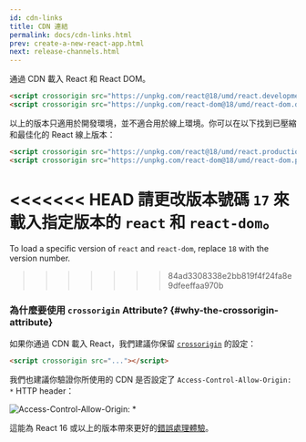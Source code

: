 ```yaml
---
id: cdn-links
title: CDN 連結
permalink: docs/cdn-links.html
prev: create-a-new-react-app.html
next: release-channels.html
---
```


通過 CDN 載入 React 和 React DOM。

```html
<script crossorigin src="https://unpkg.com/react@18/umd/react.development.js"></script>
<script crossorigin src="https://unpkg.com/react-dom@18/umd/react-dom.development.js"></script>
```

以上的版本只適用於開發環境，並不適合用於線上環境。你可以在以下找到已壓縮和最佳化的 React 線上版本：

```html
<script crossorigin src="https://unpkg.com/react@18/umd/react.production.min.js"></script>
<script crossorigin src="https://unpkg.com/react-dom@18/umd/react-dom.production.min.js"></script>
```

<<<<<<< HEAD
請更改版本號碼 `17` 來載入指定版本的 `react` 和 `react-dom`。
=======
To load a specific version of `react` and `react-dom`, replace `18` with the version number.
>>>>>>> 84ad3308338e2bb819f4f24fa8e9dfeeffaa970b

### 為什麼要使用 `crossorigin` Attribute? {#why-the-crossorigin-attribute}

如果你通過 CDN 載入 React，我們建議你保留 [`crossorigin`](https://developer.mozilla.org/en-US/docs/Web/HTML/CORS_settings_attributes) 的設定：

```html
<script crossorigin src="..."></script>
```

我們也建議你驗證你所使用的 CDN 是否設定了 `Access-Control-Allow-Origin: *` HTTP header：

![Access-Control-Allow-Origin: *](../images/docs/cdn-cors-header.png)

這能為 React 16 或以上的版本帶來更好的[錯誤處理體驗](/blog/2017/07/26/error-handling-in-react-16.html)。
